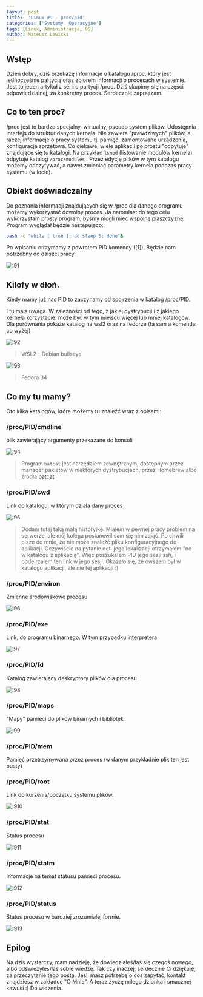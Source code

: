```yaml
---
layout: post
title:  'Linux #9 - proc/pid'
categories: ['Systemy  Operacyjne']
tags: [Linux, Administracja, OS]
author: Mateusz Lewicki
---
```

## Wstęp

Dzień dobry, dziś przekażę informacje o katalogu /proc, który jest jednocześnie partycją oraz zbiorem informacji o procesach w systemie. Jest to jeden artykuł z serii o partycji /proc. Dziś skupimy się na części odpowiedzialnej, za konkretny proces. 
Serdecznie zapraszam.

## Co to ten proc?

/proc jest to bardzo specjalny, wirtualny, pseudo system plików. Udostępnia interfejs do struktur danych kernela. Nie zawiera "prawdziwych" plików, a raczej informacje o pracy systemu tj. pamięć, zamontowane urządzenia, konfiguracja sprzętowa. Co ciekawe, wiele aplikacji po prostu "odpytuje" znajdujące się tu katalogi. Na przykład `lsmod` (listowanie modułów kernela) odpytuje katalog `/proc/modules` . Przez edycję plików w tym katalogu możemy odczytywać, a nawet zmieniać parametry kernela podczas pracy systemu (w locie).

## Obiekt doświadczalny

Do poznania informacji znajdujących się w /proc dla danego programu możemy wykorzystać dowolny proces. Ja natomiast do tego celu wykorzystam prosty program, byśmy mogli mieć wspólną płaszczyznę.  Program wyglądał będzie następująco:

```bash
bash -c "while [ true ]; do sleep 5; done"&
```

Po wpisaniu otrzymamy z powrotem PID komendy ([1]). Będzie nam potrzebny do dalszej pracy.

![l91](https://mateuszlewicki.pl/assets/images/l9/l91.png) 

## Kilofy w dłoń.

Kiedy mamy już nas PID to zaczynamy od spojrzenia w katalog /proc/PID.

I tu mała uwaga. W zależności od tego, z jakiej dystrybucji i z jakiego kernela korzystacie. może być w tym miejscu więcej lub mniej katalogów. Dla porównania pokaże katalog na wsl2 oraz na fedorze (ta sam a komenda co wyżej)

![l92](https://mateuszlewicki.pl/assets/images/l9/l92.png)

> WSL2 - Debian bullseye

![l93](https://mateuszlewicki.pl/assets/images/l9/l93.png)

> Fedora 34

## Co my tu mamy?

Oto kilka katalogów, które możemy tu znaleźć wraz z opisami:

### /proc/PID/cmdline

plik zawierający argumenty przekazane do konsoli

![l94](https://mateuszlewicki.pl/assets/images/l9/l94.png)

> Program `batcat` jest narzędziem zewnętrznym, dostępnym przez manager pakietów w niektórych dystrybucjach, przez Homebrew albo źródła [batcat](https://github.com/sharkdp/bat)

### /proc/PID/cwd

Link do katalogu, w którym działa dany proces

![l95](https://mateuszlewicki.pl/assets/images/l9/l95.png)

> Dodam tutaj taką małą historyjkę. Miałem w pewnej pracy problem na serwerze, ale mój kolega postanowił sam się nim zająć. Po chwili pisze do mnie, że nie może znaleźć pliku konfiguracyjnego do aplikacji. Oczywiście na pytanie dot. jego lokalizacji otrzymałem "no w katalogu z aplikacją". Więc poszukałem PID jego sesji ssh, i podejrzałem ten link w jego sesji. Okazało się, że owszem był w katalogu aplikacji, ale nie tej aplikacji :)

### /proc/PID/environ

Zmienne środowiskowe procesu

![l96](https://mateuszlewicki.pl/assets/images/l9/l96.png)

### /proc/PID/exe

Link, do programu binarnego. W tym przypadku interpretera

![l97](https://mateuszlewicki.pl/assets/images/l9/l97.png)

### /proc/PID/fd

Katalog zawierający deskryptory plików dla procesu

![l98](https://mateuszlewicki.pl/assets/images/l9/l98.png)

### /proc/PID/maps

"Mapy" pamięci do plików binarnych i bibliotek

![l99](https://mateuszlewicki.pl/assets/images/l9/l99.png)

### /proc/PID/mem

Pamięć przetrzymywana przez proces (w danym przykładnie plik ten jest pusty)

### /proc/PID/root

Link do korzenia/początku systemu plików. 

![l910](https://mateuszlewicki.pl/assets/images/l9/l910.png)

### /proc/PID/stat

Status procesu

![l911](https://mateuszlewicki.pl/assets/images/l9/l911.png)

### /proc/PID/statm

Informacje na temat statusu pamięci procesu.

![l912](https://mateuszlewicki.pl/assets/images/l9/l912.png)

### /proc/PID/status

Status procesu w bardziej zrozumiałej formie.

![l913](https://mateuszlewicki.pl/assets/images/l9/l913.png)

## Epilog

Na dziś wystarczy, mam nadzieję, że dowiedziałeś/łaś się czegoś nowego, albo odświeżyłeś/łaś sobie wiedzę.
Tak czy inaczej, serdecznie Ci dziękuję, za przeczytanie tego posta.
Jeśli masz potrzebę o cos zapytać, kontakt znajdziesz w zakładce "O Mnie".
A teraz życzę miłego dzionka i smacznej kawusi :)
Do widzenia.
